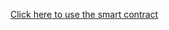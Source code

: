 [Click here to use the smart contract ](https://goerli.etherscan.io/address/0xbc29bdc172b411bea8e5b4f2a3bf34cabcc81955#writeContract)

